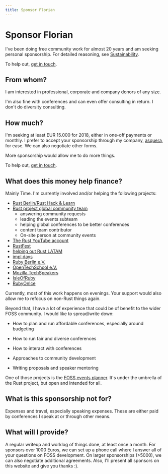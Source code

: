 ```yaml
---
title: Sponsor Florian
---
```


# Sponsor Florian

I've been doing free community work for almost 20 years and am seeking personal sponsorship. For detailed reasoning, see [Sustainability](sustainability).

To help out, [get in touch](mailto:info@asquera.de).

## From whom?

I am interested in professional, corporate and company donors of any size.

I'm also fine with conferences and can even offer consulting in return. I don't do diversity consulting.

## How much?

I'm seeking at least EUR 15.000 for 2018, either in one-off payments or monthly. I prefer to accept your sponsorship through my company, [asquera](http://asquera.de), for ease. We can also negotiate other forms.

More sponsorship would allow me to do more things.

To help out, [get in touch](mailto:info@asquera.de).

## What does this money help finance?

Mainly Time. I'm currently involved and/or helping the following projects:

* [Rust Berlin/Rust Hack & Learn](https://www.meetup.com/opentechschool-berlin/)
* [Rust project global community team](https://rust-lang.org/teams.html)
  - answering community requests
  - leading the events subteam
  - helping global conferences to be better conferences
  - content team contributor
  - On-site person at community events
* [The Rust YouTube account](https://youtube.com/c/rustvideos)
* [RustFest](https://rustfest.eu)
* [helping out Rust LATAM](https://twitter.com/RustLatamConf)
* [impl days](https://paris.rustfest.eu/about_impl_days/)
* [Ruby Berlin e.V.](http://rubyberlin.org/)
* [OpenTechSchool e.V.](http://www.opentechschool.org/)
* [Mozilla TechSpeakers](https://wiki.mozilla.org/TechSpeakers)
* [IsleOfRuby](https://2018.isleofruby.org/)
* [RubyOnIce](https://rubyonice.com/2018)

Currently, most of this work happens on evenings. Your support would also allow me to refocus on non-Rust things again.

Beyond that, I have a lot of experience that could be of benefit to the wider FOSS community. I would like to spread/write down:

* How to plan and run affordable conferences, especially around budgeting

* How to run fair and diverse conferences

* How to interact with conferences

* Approaches to community development

* Writing proposals and speaker mentoring

One of those projects is the [FOSS events planner](https://github.com/rust-community/foss-events-planner/). It's under the umbrella of the Rust project, but open and intended for all.

## What is this sponsorship not for?

Expenses and travel, especially speaking expenses. These are either paid by conferences I speak at or through other means.

## What will I provide?

A regular writeup and worklog of things done, at least once a month. For sponsors over 1000 Euros, we can set up a phone call where I answer all of your questions on FOSS development. On larger sponsorships (>5000), we can also negotiate additional agreements. Also, I'll present all sponsors on this website and give you thanks :).

